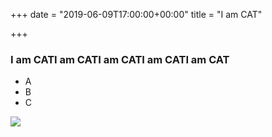 +++
date = "2019-06-09T17:00:00+00:00"
title = "I am CAT"

+++
### I am CATI am CATI am CATI am CATI am CAT

* A
* B
* C

![](/uploads/tn.png)